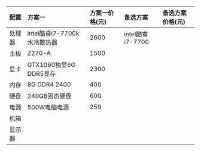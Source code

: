 | 配置 | 方案一 | 方案一价格\(元\) | 备选方案 | 备选方案价格\(元\) |
| :--- | :--- | :--- | :--- | :--- |
| 处理器 | intel酷睿i7-7700k 水冷散热器 | 2600 | intel酷睿i7-7700 |  |
| 主板 | Z270-A | 1500 |  |  |
| 显卡 | GTX1060独显6G DDR5显存 | 2300 |  |  |
| 内存 | 8G DDR4 2400 | 400 |  |  |
| 硬盘 | 240GB固态硬盘 | 600 |  |  |
| 电源 | 500W电脑电源 | 259 |  |  |
| 机箱 |  |  |  |  |
| 显示器 |  |  |  |  |



